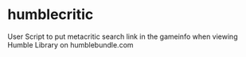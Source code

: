 humblecritic
============

User Script to put metacritic search link in the gameinfo when viewing Humble Library on humblebundle.com